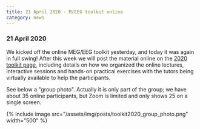 ```yaml
---
title: 21 April 2020 - M/EEG toolkit online
category: news
---
```


### 21 April 2020

We kicked off the online MEG/EEG toolkit yesterday, and today it was again in full swing! After this week we will post the material online on the [2020 toolkit page](/workshop/toolkit2020), including details on how we organized the online lectures, interactive sessions and hands-on practical exercises with the tutors being virtually available to help the participants.

See below a "group photo". Actually it is only part of the group; we have about 35 online participants, but Zoom is limited and only shows 25 on a single screen.

{% include image src="/assets/img/posts/toolkit2020_group_photo.png" width="500" %}
